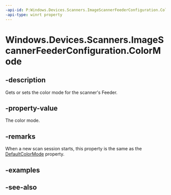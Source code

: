 ----api-id: P:Windows.Devices.Scanners.ImageScannerFeederConfiguration.ColorMode
-api-type: winrt property
---<!-- Property syntaxpublic Windows.Devices.Scanners.ImageScannerColorMode ColorMode { get;  set; }--># Windows.Devices.Scanners.ImageScannerFeederConfiguration.ColorMode## -descriptionGets or sets the color mode for the scanner's Feeder.## -property-valueThe color mode.## -remarksWhen a new scan session starts, this property is the same as the [DefaultColorMode](imagescannerfeederconfiguration_defaultcolormode.md) property.## -examples## -see-also
